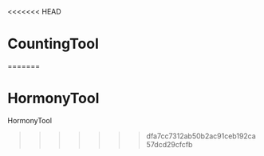 <<<<<<< HEAD
# CountingTool
=======
# HormonyTool
HormonyTool
>>>>>>> dfa7cc7312ab50b2ac91ceb192ca57dcd29cfcfb
